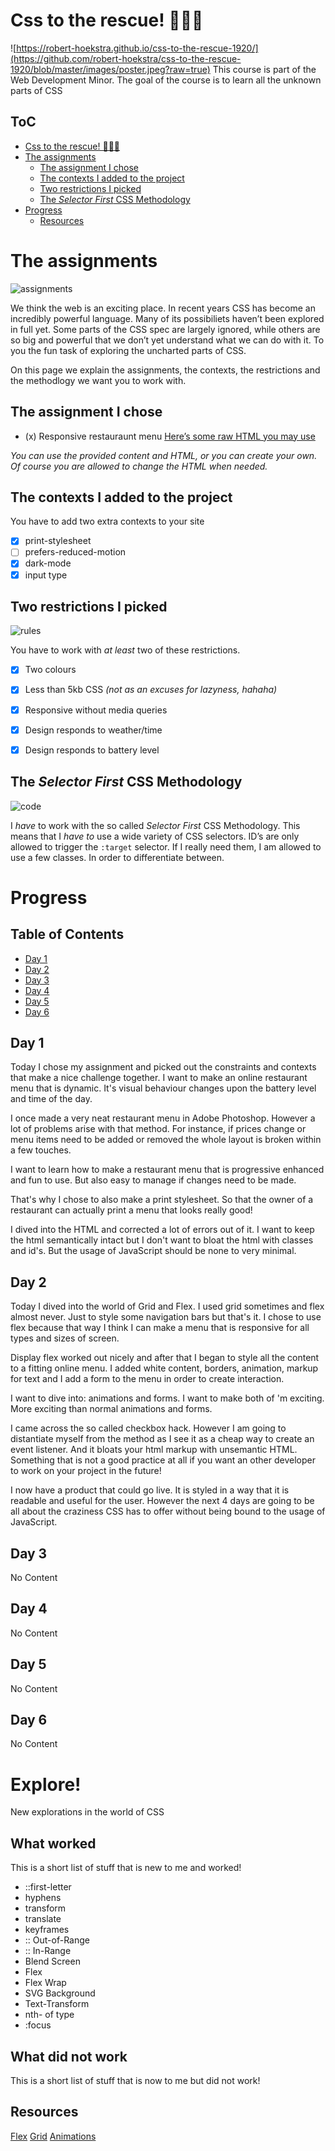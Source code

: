 
# Css to the rescue! 🦸🏼‍♂️
![https://robert-hoekstra.github.io/css-to-the-rescue-1920/](https://github.com/robert-hoekstra/css-to-the-rescue-1920/blob/master/images/poster.jpeg?raw=true)
 This course is part of the Web Development Minor.
 The goal of the course is to learn all the unknown parts of CSS

## ToC
- [Css to the rescue! 🦸🏼‍♂️](#css-to-the-rescue---------)
- [The assignments](#the-assignments)
  * [The assignment I chose](#the-assignment-i-chose)
  * [The contexts I added to the project](#the-contexts-i-added-to-the-project)
  * [Two restrictions I picked](#two-restrictions-i-picked)
  * [The *Selector First* CSS Methodology](#the--selector-first--css-methodology)
- [Progress](#progress)
  * [Resources](#resources)

# The assignments
![assignments](https://github.com/robert-hoekstra/css-to-the-rescue-1920/blob/master/images/assignment.jpg?raw=true)

We think the web is an exciting place. In recent years CSS has become an incredibly powerful language. Many of its possibiliets haven’t been explored in full yet. Some parts of the CSS spec are largely ignored, while others are so big and powerful that we don’t yet understand what we can do with it. To you the fun task of exploring the uncharted parts of CSS.

On this page we explain the assignments, the contexts, the restrictions and the methodlogy we want you to work with.

## The assignment I chose

- (x) Responsive restauraunt menu [Here’s some raw HTML you may use](../assignments/menu.html)

_You can use the provided content and HTML, or you can create your own. Of course you are allowed to change the HTML when needed._

## The contexts I added to the project

You have to add two extra contexts to your site

- [x] print-stylesheet
- [ ] prefers-reduced-motion
- [x] dark-mode
- [x] input type

## Two restrictions I picked
![rules](https://github.com/robert-hoekstra/css-to-the-rescue-1920/blob/master/images/rules.jpg?raw=true)

You have to work with _at least_ two of these restrictions.

- [x] Two colours
- [x] Less than 5kb CSS *(not as an excuses for lazyness, hahaha)*
- [x] Responsive without media queries
- [x] Design responds to weather/time 
- [x] Design responds to battery level



## The *Selector First* CSS Methodology
![code](https://github.com/robert-hoekstra/css-to-the-rescue-1920/blob/master/images/code.jpg?raw=true)

I _have_ to work with the so called *Selector First* CSS Methodology. This means that I _have to_ use a wide variety of CSS selectors. ID’s are only allowed to trigger the `:target` selector. If I really need them, I am allowed to use a few classes. In order to differentiate between.

# Progress

## Table of Contents
  * [Day 1](#day-1)
  * [Day 2](#day-2)
  * [Day 3](#day-3)
  * [Day 4](#day-4)
  * [Day 5](#day-5)
  * [Day 6](#day-6)

## Day 1
Today I chose my assignment and picked out the constraints and contexts that make a nice challenge together. I want to make an online restaurant menu that is dynamic. It's visual behaviour changes upon the battery level and time of the day.

I once made a very neat restaurant menu in Adobe Photoshop. However a lot of problems arise with that method. For instance, if prices change or menu items need to be added or removed the whole layout is broken within a few touches.

I want to learn how to make a restaurant menu that is progressive enhanced and fun to use. But also easy to manage if changes need to be made.

That's why I chose to also make a print stylesheet. So that the owner of a restaurant can actually print a menu that looks really good!

I dived into the HTML and corrected a lot of errors out of it. I want to keep the html semantically intact but I don't want to bloat the html with classes and id's. But the usage of JavaScript should be none to very minimal.

## Day 2
Today I dived into the world of Grid and Flex. I used grid sometimes and flex almost never. Just to style some navigation bars but that's it. I chose to use flex because that way I think I can make a menu that is responsive for all types and sizes of screen.

Display flex worked out nicely and after that I began to style all the content to a fitting online menu. I added white content, borders, animation, markup for text and I add a form to the menu in order to create interaction.

I want to dive into: animations and forms. I want to make both of 'm exciting. More exciting than normal animations and forms.

I came across the so called checkbox hack. However I am going to distantiate myself from the method as I see it as a cheap way to create an event listener. And it bloats your html markup with unsemantic HTML. Something that is not a good practice at all if you want an other developer to work on your project in the future!

I now have a product that could go live. It is styled in a way that it is readable and useful for the user. However the next 4 days are going to be all about the craziness CSS has to offer without being bound to the usage of JavaScript.


## Day 3
No Content 
## Day 4
No Content
## Day 5
No Content
## Day 6
No Content

# Explore!
New explorations in the world of CSS

## What worked
This is a short list of stuff that is new to me and worked!

* ::first-letter
* hyphens
* transform
* translate
* keyframes
* :: Out-of-Range
* :: In-Range
* Blend Screen
* Flex
* Flex Wrap
* SVG Background
* Text-Transform
* nth- of type
* :focus

## What did not work
This is a short list of stuff that is now to me but did not work!


## Resources
[Flex](https://css-tricks.com/snippets/css/a-guide-to-flexbox/)
[Grid](https://css-tricks.com/snippets/css/complete-guide-grid/)
[Animations](https://developer.mozilla.org/en-US/docs/Web/CSS/CSS_Animations/Using_CSS_animations)

